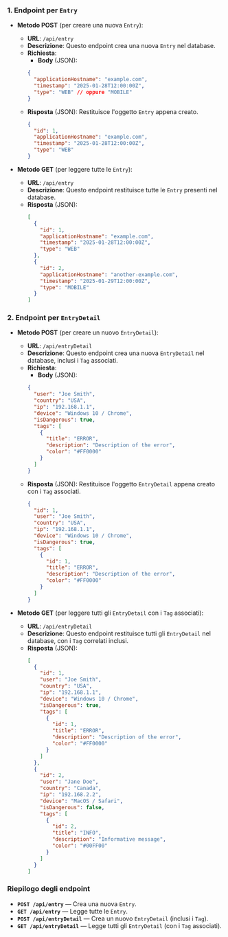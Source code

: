 ### **1. Endpoint per `Entry`**

- **Metodo POST** (per creare una nuova `Entry`):
  - **URL**: `/api/entry`
  - **Descrizione**: Questo endpoint crea una nuova `Entry` nel database.
  - **Richiesta**:
    - **Body** (JSON):
    ```json
    {
      "applicationHostname": "example.com",
      "timestamp": "2025-01-28T12:00:00Z",
      "type": "WEB" // oppure "MOBILE"
    }
    ```
  - **Risposta** (JSON): Restituisce l'oggetto `Entry` appena creato.
    ```json
    {
      "id": 1,
      "applicationHostname": "example.com",
      "timestamp": "2025-01-28T12:00:00Z",
      "type": "WEB"
    }
    ```

- **Metodo GET** (per leggere tutte le `Entry`):
  - **URL**: `/api/entry`
  - **Descrizione**: Questo endpoint restituisce tutte le `Entry` presenti nel database.
  - **Risposta** (JSON):
    ```json
    [
      {
        "id": 1,
        "applicationHostname": "example.com",
        "timestamp": "2025-01-28T12:00:00Z",
        "type": "WEB"
      },
      {
        "id": 2,
        "applicationHostname": "another-example.com",
        "timestamp": "2025-01-29T12:00:00Z",
        "type": "MOBILE"
      }
    ]
    ```

### **2. Endpoint per `EntryDetail`**

- **Metodo POST** (per creare un nuovo `EntryDetail`):
  - **URL**: `/api/entryDetail`
  - **Descrizione**: Questo endpoint crea una nuova `EntryDetail` nel database, inclusi i `Tag` associati.
  - **Richiesta**:
    - **Body** (JSON):
    ```json
    {
      "user": "Joe Smith",
      "country": "USA",
      "ip": "192.168.1.1",
      "device": "Windows 10 / Chrome",
      "isDangerous": true,
      "tags": [
        {
          "title": "ERROR",
          "description": "Description of the error",
          "color": "#FF0000"
        }
      ]
    }
    ```
  - **Risposta** (JSON): Restituisce l'oggetto `EntryDetail` appena creato con i `Tag` associati.
    ```json
    {
      "id": 1,
      "user": "Joe Smith",
      "country": "USA",
      "ip": "192.168.1.1",
      "device": "Windows 10 / Chrome",
      "isDangerous": true,
      "tags": [
        {
          "id": 1,
          "title": "ERROR",
          "description": "Description of the error",
          "color": "#FF0000"
        }
      ]
    }
    ```

- **Metodo GET** (per leggere tutti gli `EntryDetail` con i `Tag` associati):
  - **URL**: `/api/entryDetail`
  - **Descrizione**: Questo endpoint restituisce tutti gli `EntryDetail` nel database, con i `Tag` correlati inclusi.
  - **Risposta** (JSON):
    ```json
    [
      {
        "id": 1,
        "user": "Joe Smith",
        "country": "USA",
        "ip": "192.168.1.1",
        "device": "Windows 10 / Chrome",
        "isDangerous": true,
        "tags": [
          {
            "id": 1,
            "title": "ERROR",
            "description": "Description of the error",
            "color": "#FF0000"
          }
        ]
      },
      {
        "id": 2,
        "user": "Jane Doe",
        "country": "Canada",
        "ip": "192.168.2.2",
        "device": "MacOS / Safari",
        "isDangerous": false,
        "tags": [
          {
            "id": 2,
            "title": "INFO",
            "description": "Informative message",
            "color": "#00FF00"
          }
        ]
      }
    ]
    ```

### **Riepilogo degli endpoint**

- **`POST /api/entry`** — Crea una nuova `Entry`.
- **`GET /api/entry`** — Legge tutte le `Entry`.
- **`POST /api/entryDetail`** — Crea un nuovo `EntryDetail` (inclusi i `Tag`).
- **`GET /api/entryDetail`** — Legge tutti gli `EntryDetail` (con i `Tag` associati).
